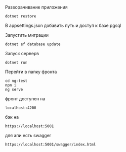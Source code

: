 Разворачивание приложения
```
dotnet restore
```
В appsettings.json добавить путь и доступ к базе pgsql

Запустить миграции
```
dotnet ef database update
```
Запуск серверв
```
dotnet run
```

Перейти в папку фронта
```
cd ng-test
npm i
ng serve
```

фронт доступен на 
```
localhost:4200
```
бэк на 
```
https://localhost:5001
```
для апи есть swagger
```
https://localhost:5001/swagger/index.html
```
